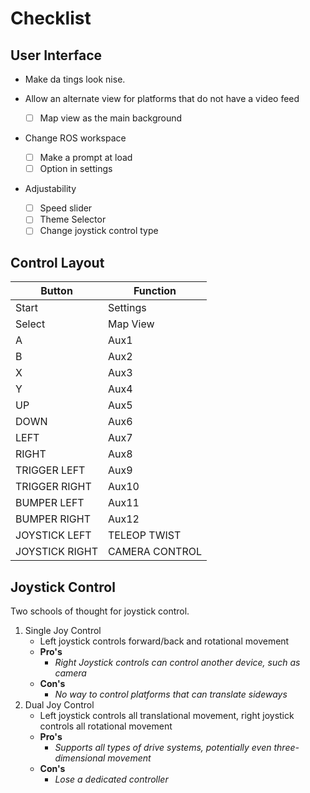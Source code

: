 

# Checklist

## User Interface

- Make da tings look nise.  

- Allow an alternate view for platforms that do not have a video feed
	- [ ] Map view as the main background

- Change ROS workspace 
	- [ ] Make a prompt at load
	- [ ] Option in settings

- Adjustability
	- [ ] Speed slider
	- [ ] Theme Selector
	- [ ] Change joystick control type

## Control Layout

|Button| Function |
|--|--|
| Start | Settings |
| Select | Map View |
| A | Aux1 |
| B | Aux2 |
| X | Aux3 |
| Y | Aux4 |
| UP | Aux5 |
| DOWN | Aux6 |
| LEFT | Aux7 |
| RIGHT | Aux8 |
| TRIGGER LEFT | Aux9 |
| TRIGGER RIGHT | Aux10 |
| BUMPER LEFT | Aux11 |
| BUMPER RIGHT | Aux12 |
| JOYSTICK LEFT | TELEOP TWIST |
| JOYSTICK RIGHT | CAMERA CONTROL | 

## Joystick Control

Two schools of thought for joystick control.  

 1. Single Joy Control
	- Left joystick controls forward/back and rotational movement 
	- **Pro's**
		- *Right Joystick controls can control another device, such as camera*
	- **Con's**
		- *No way to control platforms that can translate sideways*
 2. Dual Joy Control
	 - Left joystick controls all translational movement, right joystick controls all rotational movement 
	- **Pro's**
		- *Supports all types of drive systems, potentially even three-dimensional movement*
	- **Con's**
		- *Lose a dedicated controller*
